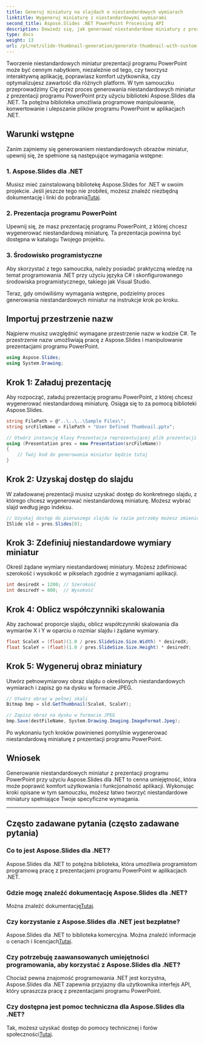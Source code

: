 ```yaml
---
title: Generuj miniatury na slajdach o niestandardowych wymiarach
linktitle: Wygeneruj miniaturę z niestandardowymi wymiarami
second_title: Aspose.Slides .NET PowerPoint Processing API
description: Dowiedz się, jak generować niestandardowe miniatury z prezentacji programu PowerPoint za pomocą Aspose.Slides dla .NET. Zwiększ komfort użytkowania i funkcjonalność.
type: docs
weight: 13
url: /pl/net/slide-thumbnail-generation/generate-thumbnail-with-custom-dimensions/
---
```


Tworzenie niestandardowych miniatur prezentacji programu PowerPoint może być cennym nabytkiem, niezależnie od tego, czy tworzysz interaktywną aplikację, poprawiasz komfort użytkownika, czy optymalizujesz zawartość dla różnych platform. W tym samouczku przeprowadzimy Cię przez proces generowania niestandardowych miniatur z prezentacji programu PowerPoint przy użyciu biblioteki Aspose.Slides dla .NET. Ta potężna biblioteka umożliwia programowe manipulowanie, konwertowanie i ulepszanie plików programu PowerPoint w aplikacjach .NET.

## Warunki wstępne

Zanim zajmiemy się generowaniem niestandardowych obrazów miniatur, upewnij się, że spełnione są następujące wymagania wstępne:

### 1. Aspose.Slides dla .NET

 Musisz mieć zainstalowaną bibliotekę Aspose.Slides for .NET w swoim projekcie. Jeśli jeszcze tego nie zrobiłeś, możesz znaleźć niezbędną dokumentację i linki do pobrania[Tutaj](https://reference.aspose.com/slides/net/).

### 2. Prezentacja programu PowerPoint

Upewnij się, że masz prezentację programu PowerPoint, z której chcesz wygenerować niestandardową miniaturę. Ta prezentacja powinna być dostępna w katalogu Twojego projektu.

### 3. Środowisko programistyczne

Aby skorzystać z tego samouczka, należy posiadać praktyczną wiedzę na temat programowania .NET przy użyciu języka C# i skonfigurowanego środowiska programistycznego, takiego jak Visual Studio.

Teraz, gdy omówiliśmy wymagania wstępne, podzielmy proces generowania niestandardowych miniatur na instrukcje krok po kroku.

## Importuj przestrzenie nazw

Najpierw musisz uwzględnić wymagane przestrzenie nazw w kodzie C#. Te przestrzenie nazw umożliwiają pracę z Aspose.Slides i manipulowanie prezentacjami programu PowerPoint.

```csharp
using Aspose.Slides;
using System.Drawing;
```

## Krok 1: Załaduj prezentację

Aby rozpocząć, załaduj prezentację programu PowerPoint, z której chcesz wygenerować niestandardową miniaturę. Osiąga się to za pomocą biblioteki Aspose.Slides.

```csharp
string FilePath = @"..\..\..\Sample Files\";
string srcFileName = FilePath + "User Defined Thumbnail.pptx";

// Utwórz instancję klasy Prezentacja reprezentującej plik prezentacji
using (Presentation pres = new Presentation(srcFileName))
{
    // Twój kod do generowania miniatur będzie tutaj
}
```

## Krok 2: Uzyskaj dostęp do slajdu

W załadowanej prezentacji musisz uzyskać dostęp do konkretnego slajdu, z którego chcesz wygenerować niestandardową miniaturę. Możesz wybrać slajd według jego indeksu.

```csharp
// Uzyskaj dostęp do pierwszego slajdu (w razie potrzeby możesz zmienić indeks)
ISlide sld = pres.Slides[0];
```

## Krok 3: Zdefiniuj niestandardowe wymiary miniatur

Określ żądane wymiary niestandardowej miniatury. Możesz zdefiniować szerokość i wysokość w pikselach zgodnie z wymaganiami aplikacji.

```csharp
int desiredX = 1200; // Szerokość
int desiredY = 800;  // Wysokość
```

## Krok 4: Oblicz współczynniki skalowania

Aby zachować proporcje slajdu, oblicz współczynniki skalowania dla wymiarów X i Y w oparciu o rozmiar slajdu i żądane wymiary.

```csharp
float ScaleX = (float)(1.0 / pres.SlideSize.Size.Width) * desiredX;
float ScaleY = (float)(1.0 / pres.SlideSize.Size.Height) * desiredY;
```

## Krok 5: Wygeneruj obraz miniatury

Utwórz pełnowymiarowy obraz slajdu o określonych niestandardowych wymiarach i zapisz go na dysku w formacie JPEG.

```csharp
// Utwórz obraz w pełnej skali
Bitmap bmp = sld.GetThumbnail(ScaleX, ScaleY);

// Zapisz obraz na dysku w formacie JPEG
bmp.Save(destFileName, System.Drawing.Imaging.ImageFormat.Jpeg);
```

Po wykonaniu tych kroków powinieneś pomyślnie wygenerować niestandardową miniaturę z prezentacji programu PowerPoint.

## Wniosek

Generowanie niestandardowych miniatur z prezentacji programu PowerPoint przy użyciu Aspose.Slides dla .NET to cenna umiejętność, która może poprawić komfort użytkowania i funkcjonalność aplikacji. Wykonując kroki opisane w tym samouczku, możesz łatwo tworzyć niestandardowe miniatury spełniające Twoje specyficzne wymagania.

---

## Często zadawane pytania (często zadawane pytania)

### Co to jest Aspose.Slides dla .NET?
Aspose.Slides dla .NET to potężna biblioteka, która umożliwia programistom programową pracę z prezentacjami programu PowerPoint w aplikacjach .NET.

### Gdzie mogę znaleźć dokumentację Aspose.Slides dla .NET?
 Można znaleźć dokumentację[Tutaj](https://reference.aspose.com/slides/net/).

### Czy korzystanie z Aspose.Slides dla .NET jest bezpłatne?
 Aspose.Slides dla .NET to biblioteka komercyjna. Można znaleźć informacje o cenach i licencjach[Tutaj](https://purchase.aspose.com/buy).

### Czy potrzebuję zaawansowanych umiejętności programowania, aby korzystać z Aspose.Slides dla .NET?
Chociaż pewna znajomość programowania .NET jest korzystna, Aspose.Slides dla .NET zapewnia przyjazny dla użytkownika interfejs API, który upraszcza pracę z prezentacjami programu PowerPoint.

### Czy dostępna jest pomoc techniczna dla Aspose.Slides dla .NET?
 Tak, możesz uzyskać dostęp do pomocy technicznej i forów społeczności[Tutaj](https://forum.aspose.com/).